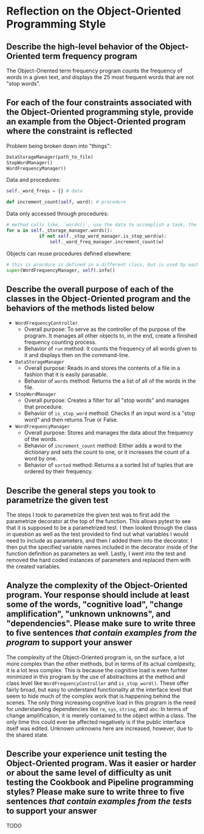 # Reflection on the Object-Oriented Programming Style

## Describe the high-level behavior of the Object-Oriented term frequency program

The Object-Oriented term frequency program counts the frequency of words in a given text, and displays the 25 most frequent words that are not "stop words".

## For each of the four constraints associated with the Object-Oriented programming style, provide an example from the Object-Oriented program where the constraint is reflected

Problem being broken down into "things":
```python
DataStorageManager(path_to_file)
StopWordManager()
WordFrequencyManager()
```

Data and procedures:
```python
self._word_freqs = {} # data

def increment_count(self, word): # procedure
```

Data only accessed through procedures:
```python
# method calls like, `words()`, use the data to accomplish a task, the data is never accessed directly outside of a method
for w in self._storage_manager.words():
            if not self._stop_word_manager.is_stop_word(w):
                self._word_freq_manager.increment_count(w)
```

Objects can reuse procedures defined elsewhere:
```python
# this is procdure is defined in a different class, but is used by each other class
super(WordFrequencyManager, self).info()
```

## Describe the overall purpose of each of the classes in the Object-Oriented program and the behaviors of the methods listed below

- `WordFrequencyController`
  - Overall purpose: To serve as the controller of the purpose of the program. It manages all other objects to, in the end, create a finished frequency counting process.
  - Behavior of `run` method: It counts the frequency of all words given to it and displays then on the command-line.
- `DataStorageManager`
  - Overall purpose: Reads in and stores the contents of a file in a fashion that it is easily parasable.
  - Behavior of `words` method: Returns the a list of all of the words in the file.
- `StopWordManager`
  - Overall purpose: Creates a filter for all "stop words" and manages that procedure.
  - Behavior of `is_stop_word` method: Checks if an input word is a "stop word" and then returns True or False.
- `WordFrequencyManager`
  - Overall purpose: Stores and manages the data about the frequency of the words.
  - Behavior of `increment_count` method: Either adds a word to the dictionary and sets the count to one, or it increases the count of a word by one.
  - Behavior of `sorted` method: Returns a a sorted list of tuples that are ordered by their frequency.

## Describe the general steps you took to parametrize the given test

The steps I took to parametrize the given test was to first add the parametrize decorator at the top of the function. This allows pytest to see that it is supposed to be a parametrized test. I then looked through the class in question as well as the test provided to find out what variables I would need to include as parameters, and then I added them into the decorator. I then put the specified variable names included in the decorator inside of the function definition as parameters as well. Lastly, I went into the test and removed the hard coded instances of parameters and replaced them with the created variables.

## Analyze the complexity of the Object-Oriented program. Your response should include at least some of the words, "cognitive load", "change amplification", "unknown unknowns", and "dependencies". Please make sure to write three to five sentences *that contain examples from the program* to support your answer

The complexity of the Object-Oriented program is, on the surface, a lot more complex than the other methods, but in terms of its actual comlpexity, it is a lot less complex. This is because the cognitive load is even furhter minimized in this program by the use of abstractions at the method and class level like `WordFrequencyController` and `is_stop_word()`. These offer fairly broad, but easy to understand functionality at the interface level that seem to hide much of the complex work that is happening behind the scenes. The only thing increasing cognitive load in this program is the need for understanding dependencies like `re`, `sys`, `string`, and `abc`. In terms of change amplification, it is merely contained to the object within a class. The only time this could ever be affected negatively is if the public interface itself was edited. Unknown unknowns here are increased, however, due to the shared state. 

## Describe your experience unit testing the Object-Oriented program. Was it easier or harder or about the same level of difficulty as unit testing the Cookbook and Pipeline programming styles? Please make sure to write three to five sentences *that contain examples from the tests* to support your answer

TODO
